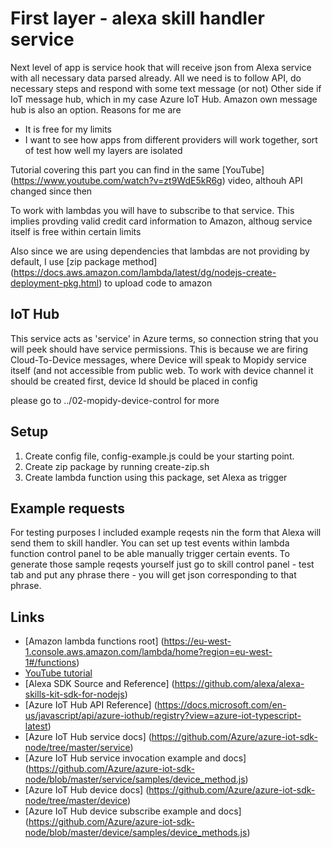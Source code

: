 # First layer - alexa skill handler service 

Next level of app is service hook that will receive json from Alexa service with all necessary data parsed already. All we need is to follow API, do necessary steps and respond with some text message (or not)
Other side if IoT message hub, which in my case Azure IoT Hub. Amazon own message hub is also an option. Reasons for me are
* It is free for my limits
* I want to see how apps from different providers will work together, sort of test how well my layers are isolated

Tutorial covering this part you can find in the same [YouTube] (https://www.youtube.com/watch?v=zt9WdE5kR6g) video, althouh API changed since then

To work with lambdas you will have to subscribe to that service. This implies provding valid credit card information to Amazon, althoug service itself is free within certain limits

Also since we are using dependencies that lambdas are not providing by default, I use [zip package method] (https://docs.aws.amazon.com/lambda/latest/dg/nodejs-create-deployment-pkg.html) to upload code to amazon

## IoT Hub

This service acts as 'service' in Azure terms, so connection string that you will peek should have service permissions. This is because we are firing Cloud-To-Device messages, where Device will speak to Mopidy service itself (and not accessible from public web.
To work with device channel it should be created first, device Id should be placed in config

please go to ../02-mopidy-device-control for more

## Setup 

1. Create config file, config-example.js could be your starting point. 
1. Create zip package by running create-zip.sh
1. Create lambda function using this package, set Alexa as trigger

## Example requests

For testing purposes I included example reqests nin the form that Alexa will send them to skill handler. You can set up test events within lambda function control panel to be able manually trigger certain events.
To generate those sample reqests yourself just go to skill control panel - test tab and put any phrase there - you will get json corresponding to that phrase.

## Links

* [Amazon lambda functions root] (https://eu-west-1.console.aws.amazon.com/lambda/home?region=eu-west-1#/functions)
* [YouTube tutorial](https://www.youtube.com/watch?time_continue=39&v=zt9WdE5kR6g)
* [Alexa SDK Source and Reference] (https://github.com/alexa/alexa-skills-kit-sdk-for-nodejs)
* [Azure IoT Hub API Reference] (https://docs.microsoft.com/en-us/javascript/api/azure-iothub/registry?view=azure-iot-typescript-latest)
* [Azure IoT Hub service docs] (https://github.com/Azure/azure-iot-sdk-node/tree/master/service)
* [Azure IoT Hub service invocation example and docs] (https://github.com/Azure/azure-iot-sdk-node/blob/master/service/samples/device_method.js)
* [Azure IoT Hub device docs] (https://github.com/Azure/azure-iot-sdk-node/tree/master/device)
* [Azure IoT Hub device subscribe example and docs] (https://github.com/Azure/azure-iot-sdk-node/blob/master/device/samples/device_methods.js)

